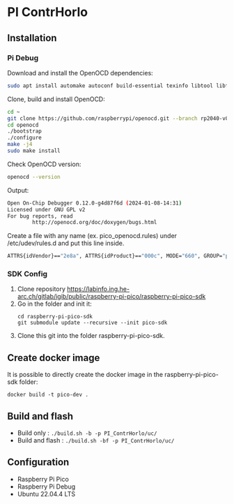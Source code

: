# PI ContrHorlo


## Installation

### Pi Debug
Download and install the OpenOCD dependencies:

```bash
sudo apt install automake autoconf build-essential texinfo libtool libftdi-dev libusb-1.0-0-dev
```
Clone, build and install OpenOCD:

```bash
cd ~
git clone https://github.com/raspberrypi/openocd.git --branch rp2040-v0.12.0 --depth=1 --no-single-branch
cd openocd
./bootstrap
./configure
make -j4
sudo make install
```

Check OpenOCD version:

```bash
openocd --version
```

Output: 

```bash
Open On-Chip Debugger 0.12.0-g4d87f6d (2024-01-08-14:31)
Licensed under GNU GPL v2
For bug reports, read
        http://openocd.org/doc/doxygen/bugs.html

```

Create a file with any name (ex. pico_openocd.rules) under /etc/udev/rules.d and put this line inside.

```bash
ATTRS{idVendor}=="2e8a", ATTRS{idProduct}=="000c", MODE="660", GROUP="plugdev", TAG+="uaccess"
```



### SDK Config
1. Clone repository https://labinfo.ing.he-arc.ch/gitlab/igib/public/raspberry-pi-pico/raspberry-pi-pico-sdk
2. Go in the folder and init it:
    ```
    cd raspberry-pi-pico-sdk
    git submodule update --recursive --init pico-sdk
    ```
3. Clone this git into the folder raspberry-pi-pico-sdk.


## Create docker image     
It is possible to directly create the docker image in the raspberry-pi-pico-sdk folder:
```
docker build -t pico-dev . 
```

## Build and flash

- Build only : ```./build.sh -b -p PI_ContrHorlo/uc/```
- Build and flash : ```./build.sh -bf -p PI_ContrHorlo/uc/```


## Configuration
- Raspberry Pi Pico
- Raspberry Pi Debug
- Ubuntu 22.04.4 LTS
